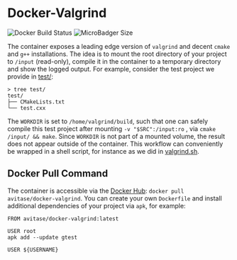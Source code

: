 # Docker-Valgrind
![Docker Build Status](https://img.shields.io/docker/build/avitase/docker-valgrind.svg)
![MicroBadger Size](https://img.shields.io/microbadger/image-size/avitase/docker-valgrind.svg)

The container exposes a leading edge version of `valgrind` and decent `cmake` and `g++` installations. The idea is to mount the root directory of your project to `/input` (read-only), compile it in the container to a temporary directory and show the logged output.
For example, consider the test project we provide in [test/](test/):
```
> tree test/
test/
├── CMakeLists.txt
└── test.cxx
```
The `WORKDIR` is set to `/home/valgrind/build`, such that one can safely compile this test project after mounting `-v "$SRC":/input:ro` , via `cmake /input/ && make`. Since `WORKDIR` is not part of a mounted volume, the result does not appear outside of the container. This workflow can conveniently be wrapped in a shell script, for instance as we did in [valgrind.sh](valgrind.sh).

## Docker Pull Command
The container is accessible via the [Docker Hub](https://hub.docker.com/r/avitase/docker-valgrind/): `docker pull avitase/docker-valgrind`.
You can create your own `Dockerfile` and install additional dependencies of your project via `apk`, for example:
```
FROM avitase/docker-valgrind:latest

USER root
apk add --update gtest

USER ${USERNAME}
```

